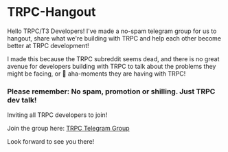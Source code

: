 # TRPC-Hangout

Hello TRPC/T3 Developers! I've made a no-spam telegram group for us to hangout, share what we're building with TRPC and help each other become better at TRPC development! 

I made this because the TRPC subreddit seems dead, and there is no great avenue for developers building with TRPC to talk about the problems they might be facing, or 🤯 aha-moments they are having with TRPC!

### Please remember: No spam, promotion or shilling. Just TRPC dev talk!

Inviting all TRPC developers to join!

Join the group here: [TRPC Telegram Group](https://t.me/+hHJc0ZK7WT8xNTFl)

Look forward to see you there!
